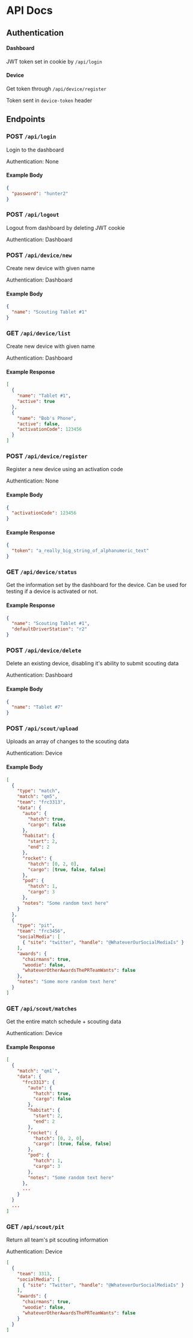 # API Docs

## Authentication

#### Dashboard
JWT token set in cookie by ``/api/login``

#### Device
Get token through ``/api/device/register``

Token sent in ``device-token`` header

## Endpoints

### POST ``/api/login``
Login to the dashboard

Authentication: None

#### Example Body
```json
{
  "password": "hunter2"
}
```

### POST ``/api/logout``
Logout from dashboard by deleting JWT cookie

Authentication: Dashboard

### POST ``/api/device/new``
Create new device with given name

Authentication: Dashboard

#### Example Body
```json
{
  "name": "Scouting Tablet #1"
}
```

### GET ``/api/device/list``
Create new device with given name

Authentication: Dashboard

#### Example Response
```json
[
  {
    "name": "Tablet #1",
    "active": true
  },
  {
    "name": "Bob's Phone",
    "active": false,
    "activationCode": 123456
  }
]
```

### POST ``/api/device/register``
Register a new device using an activation code

Authentication: None

#### Example Body
```json
{
  "activationCode": 123456
}
```

#### Example Response
```json
{
  "token": "a_really_big_string_of_alphanumeric_text"
}
```

### GET ``/api/device/status``
Get the information set by the dashboard for the device. Can be used for testing if a device is activated or not.

#### Example Response
```json
{
  "name": "Scouting Tablet #1",
  "defaultDriverStation": "r2"
}
```


### POST ``/api/device/delete``
Delete an existing device, disabling it's ability to submit scouting data

Authentication: Dashboard

#### Example Body
```json
{
  "name": "Tablet #7"
}
```

### POST ``/api/scout/upload``
Uploads an array of changes to the scouting data

Authentication: Device

#### Example Body
```json
[
  {
    "type": "match",
    "match": "qm5",
    "team": "frc3313",
    "data": {
      "auto": {
        "hatch": true,
        "cargo": false
      },
      "habitat": {
        "start": 2,
        "end": 2
      },
      "rocket": {
        "hatch": [0, 2, 0],
        "cargo": [true, false, false]
      },
      "pod": {
        "hatch": 1,
        "cargo": 3
      },
      "notes": "Some random text here"
    }
  },
  {
    "type": "pit",
    "team": "frc3456",
    "socialMedia": [
      { "site": "twitter", "handle": "@WhateverOurSocialMediaIs" }
    ],
    "awards": {
      "chairmans": true,
      "woodie": false,
      "whateverOtherAwardsThePRTeamWants": false
    },
    "notes": "Some more random text here"
  }
]
```

### GET ``/api/scout/matches``
Get the entire match schedule + scouting data

Authentication: Device

#### Example Response
```json
[
  {
    "match": "qm1`",
    "data": {
      "frc3313": {
        "auto": {
          "hatch": true,
          "cargo": false
        },
        "habitat": {
          "start": 2,
          "end": 2
        },
        "rocket": {
          "hatch": [0, 2, 0],
          "cargo": [true, false, false]
        },
        "pod": {
          "hatch": 1,
          "cargo": 3
        },
        "notes": "Some random text here"
      },
      ...
    }
  }
  ...
]
```

### GET ``/api/scout/pit``
Return all team's pit scouting information

Authentication: Device

```json
[
  {
    "team": 3313,
    "socialMedia": [
      { "site": "Twitter", "handle": "@WhateverOurSocialMediaIs" }
    ],
    "awards": {
      "chairmans": true,
      "woodie": false,
      "whateverOtherAwardsThePRTeamWants": false
    }
  }
]
```
